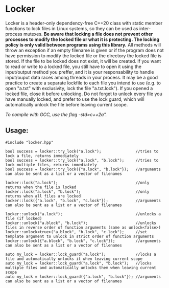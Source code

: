# Locker

Locker is a header-only dependency-free C++20 class with static member functions to lock files in Linux systems, so they can be used as inter-process mutexes. **Be aware that locking a file does not prevent other processes to modify the locked file or what it is protecting. The locking policy is only valid between programs using this library.** All methods will throw an exception if an empty filename is given or if the program does not have permission to modify the locked file or the directory the locked file is stored. If the file to be locked does not exist, it will be created. If you want to read or write to a locked file, you still have to open it using the input/output method you preffer, and it is your responsability to handle input/ouput data races among threads in your process. It may be a good practice to create a separate lockfile to each file you intend to use (e.g. to open "a.txt" with exclusivity, lock the file "a.txt.lock"). If you opened a locked file, close it before unlocking. Do not forget to unlock every file you have manually locked, and prefer to use the lock guard, which will automatically unlock the file before leaving current scope.

*To compile with GCC, use the flag -std=c++2a".*

## Usage:

    #include "locker.hpp"

    bool success = locker::try_lock("a.lock");               //tries to lock a file, returns immediately
    bool success = locker::try_lock("a.lock", "b.lock");     //tries to lock multiple files, returns immediately
    bool success = locker::try_lock({"a.lock", "b.lock"});   //arguments can also be sent as a list or a vector of filenames

    locker::lock("a.lock");                                  //only returns when the file is locked
    locker::lock("a.lock", "b.lock");                        //only returns when all files are locked
    locker::lock({"a.lock", "b.lock", "c.lock"});            //arguments can also be sent as a list or a vector of filenames

    locker::unlock("a.lock");                                //unlocks a file (if locked)
    locker::unlock("a.block", "b.lock");                     //unlocks files in reverse order of function arguments (same as unlock<false>)
    locker::unlock<true>("a.block", "b.lock", "c.lock");     //set template argument to unlock in strict order of function arguments
    locker::unlock({"a.block", "b.lock", "c.lock"});         //arguments can also be sent as a list or a vector of filenames

    auto my_lock = locker::lock_guard("a.lock");             //locks a file and automatically unlocks it when leaving current scope
    auto my_lock = locker::lock_guard("a.lock", "b.lock");   //locks multiple files and automatically unlocks them when leaving current scope
    auto my_lock = locker::lock_guard({"a.lock", "b.lock"}); //arguments can also be sent as a list or a vector of filenames
